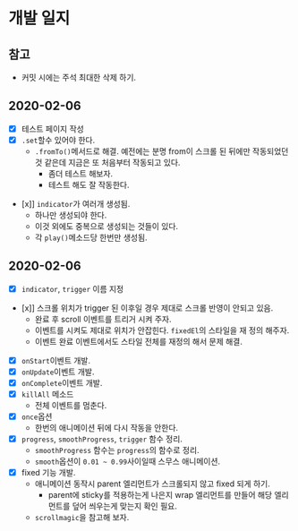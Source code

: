 # 개발 일지

## 참고
* 커밋 시에는 주석 최대한 삭제 하기.

## 2020-02-06
* [x] 테스트 페이지 작성
* [x] `.set`할수 있어야 한다.
   * `.fromTo()`메서드로 해결. 예전에는 분명 from이 스크롤 된 뒤에만 작동되었던것 같은데 지금은 또 처음부터 작동되고 있다.
      * 좀더 테스트 해보자.
      * 테스트 해도 잘 작동한다.
* [x]] `indicator`가 여러개 생성됨.
   * 하나만 생성되야 한다.
   * 이것 외에도 중복으로 생성되는 것들이 있다.
   * 각 `play()`메소드당 한번만 생성됨.

## 2020-02-06
* [x] `indicator`, `trigger` 이름 지정
* [x]] 스크롤 위치가 trigger 된 이후일 경우 제대로 스크롤 반영이 안되고 있음.
   * 완료 후 scroll 이벤트를 트리거 시켜 주자.
   * 이벤트를 시켜도 제대로 위치가 안잡힌다. `fixedEl`의 스타일을 재 정의 해주자.
   * 이벤트 완료 이벤트에서도 스타일 전체를 재정의 해서 문제 해결.
* [x] `onStart`이벤트 개발.
* [x] `onUpdate`이벤트 개발.
* [x] `onComplete`이벤트 개발.
* [X] `killAll` 메소드
   * 전체 이벤트를 멈춘다.
* [x] `once`옵션
   * 한번의 애니메이션 뒤에 다시 작동을 안한다.
* [X] `progress`, `smoothProgress`, `trigger` 함수 정리.
   * `smoothProgress` 함수는 `progress`의 함수로 정리.
   * `smooth`옵션이 `0.01 ~ 0.99`사이일때 스무스 애니메이션.
* [X] fixed 기능 개발.
   * 애니메이션 동작시 parent 엘리먼트가 스크롤되지 않고 fixed 되게 하기.
      * parent에 sticky를 적용하는게 나은지 wrap 엘리먼트를 만들어 해당 엘리먼트를 덮어 씌우는게 맞는지 확인 필요.
   * `scrollmagic`을 참고해 보자.


